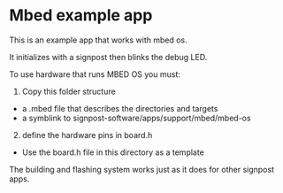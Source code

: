 Mbed example app
================
This is an example app that works with mbed os.

It initializes with a signpost then blinks the debug LED.

To use hardware that runs MBED OS you must:
 1) Copy this folder structure
  - a .mbed file that describes the directories and targets
  - a symblink to signpost-software/apps/support/mbed/mbed-os
 2) define the hardware pins in board.h
  - Use the board.h file in this directory as a template

The building and flashing system works just as it does for other signpost apps.
